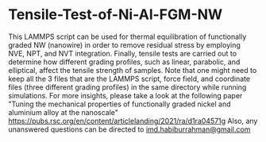 # Tensile-Test-of-Ni-Al-FGM-NW
This LAMMPS script can be used for thermal equilibration of functionally graded NW (nanowire) in order to remove residual stress by employing NVE, NPT, and NVT integration. Finally, tensile tests are carried out to determine how different grading profiles, such as linear, parabolic, and elliptical, affect the tensile strength of samples. Note that one might need to keep all the 3 files that are the LAMMPS script, force field, and coordinate files (three different grading profiles) in the same directory while running simulations. For more insights, please take a look at the following paper "Tuning the mechanical properties of functionally graded nickel and aluminium alloy at the nanoscale" https://pubs.rsc.org/en/content/articlelanding/2021/ra/d1ra04571g Also, any unanswered questions can be directed to imd.habiburrahman@gmail.com
